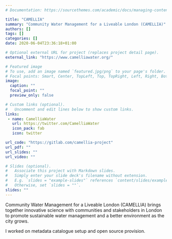 ```yaml
---
# Documentation: https://sourcethemes.com/academic/docs/managing-content/

title: "CAMELLIA"
summary: "Community Water Management for a Liveable London (CAMELLIA)"
authors: []
tags: []
categories: []
date: 2020-06-04T23:36:18+01:00

# Optional external URL for project (replaces project detail page).
external_link: "https://www.camelliawater.org/"

# Featured image
# To use, add an image named `featured.jpg/png` to your page's folder.
# Focal points: Smart, Center, TopLeft, Top, TopRight, Left, Right, BottomLeft, Bottom, BottomRight.
image:
  caption: ""
  focal_point: ""
  preview_only: false

# Custom links (optional).
#   Uncomment and edit lines below to show custom links.
links:
 - name: CamelliaWater
   url: https://twitter.com/CamelliaWater
   icon_pack: fab
   icon: twitter

url_code: "https://gitlab.com/camellia-project"
url_pdf: ""
url_slides: ""
url_video: ""

# Slides (optional).
#   Associate this project with Markdown slides.
#   Simply enter your slide deck's filename without extension.
#   E.g. `slides = "example-slides"` references `content/slides/example-slides.md`.
#   Otherwise, set `slides = ""`.
slides: ""
---
```


Community Water Management for a Liveable London (CAMELLIA) brings together innovative science with communities and stakeholders in London to promote sustainable water management and a better environment as the city grows.

I worked on metadata catalogue setup and open source provision.  